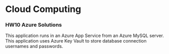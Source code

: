 # Cloud Computing
### HW10 Azure Solutions

This application runs in an Azure App Service from an Azure MySQL server.
This application uses Azure Key Vault to store database connection usernames and passwords.